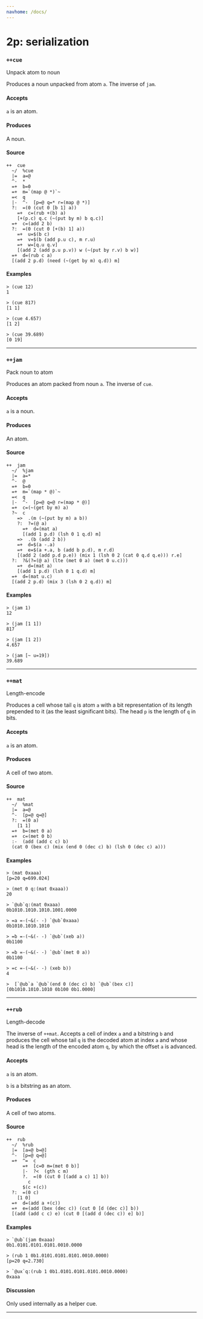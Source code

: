 ```yaml
---
navhome: /docs/
---
```



# 2p: serialization
### `++cue`

Unpack atom to noun

Produces a noun unpacked from atom `a`. The inverse of `jam`.

#### Accepts

`a` is an atom.

#### Produces

A noun.

#### Source

    ++  cue                                                 
      ~/  %cue
      |=  a=@
      ^-  *
      =+  b=0
      =+  m=`(map @ *)`~
      =<  q
      |-  ^-  [p=@ q=* r=(map @ *)]
      ?:  =(0 (cut 0 [b 1] a))
        =+  c=(rub +(b) a)
        [+(p.c) q.c (~(put by m) b q.c)]
      =+  c=(add 2 b)
      ?:  =(0 (cut 0 [+(b) 1] a))
        =+  u=$(b c)
        =+  v=$(b (add p.u c), m r.u)
        =+  w=[q.u q.v]
        [(add 2 (add p.u p.v)) w (~(put by r.v) b w)]
      =+  d=(rub c a)
      [(add 2 p.d) (need (~(get by m) q.d)) m]

#### Examples

    > (cue 12)
    1

    > (cue 817)
    [1 1]

    > (cue 4.657)
    [1 2]

    > (cue 39.689)
    [0 19]


***
### `++jam`

Pack noun to atom

Produces an atom packed from noun `a`. The inverse of `cue`.

#### Accepts

`a` is a noun.

#### Produces

An atom.

#### Source

    ++  jam                                                
      ~/  %jam
      |=  a=*
      ^-  @
      =+  b=0
      =+  m=`(map * @)`~
      =<  q
      |-  ^-  [p=@ q=@ r=(map * @)]
      =+  c=(~(get by m) a)
      ?~  c
        =>  .(m (~(put by m) a b))
        ?:  ?=(@ a)
          =+  d=(mat a)
          [(add 1 p.d) (lsh 0 1 q.d) m]
        =>  .(b (add 2 b))
        =+  d=$(a -.a)
        =+  e=$(a +.a, b (add b p.d), m r.d)
        [(add 2 (add p.d p.e)) (mix 1 (lsh 0 2 (cat 0 q.d q.e))) r.e]
      ?:  ?&(?=(@ a) (lte (met 0 a) (met 0 u.c)))
        =+  d=(mat a)
        [(add 1 p.d) (lsh 0 1 q.d) m]
      =+  d=(mat u.c)
      [(add 2 p.d) (mix 3 (lsh 0 2 q.d)) m]


#### Examples

    > (jam 1)
    12

    > (jam [1 1])
    817

    > (jam [1 2])
    4.657

    > (jam [~ u=19])
    39.689



***
### `++mat`

Length-encode

Produces a cell whose tail `q` is atom `a` with a bit representation of
its length prepended to it (as the least significant bits). The head `p`
is the length of `q` in bits.

#### Accepts

`a` is an atom.

#### Produces

A cell of two atom.

#### Source

    ++  mat                                              
      ~/  %mat
      |=  a=@
      ^-  [p=@ q=@]
      ?:  =(0 a)
        [1 1]
      =+  b=(met 0 a)
      =+  c=(met 0 b)
      :-  (add (add c c) b)
      (cat 0 (bex c) (mix (end 0 (dec c) b) (lsh 0 (dec c) a)))

#### Examples

    > (mat 0xaaa)
    [p=20 q=699.024]

    > (met 0 q:(mat 0xaaa))
    20

    > `@ub`q:(mat 0xaaa)
    0b1010.1010.1010.1001.0000

    > =a =-(~&(- -) `@ub`0xaaa)
    0b1010.1010.1010

    > =b =-(~&(- -) `@ub`(xeb a))
    0b1100

    > =b =-(~&(- -) `@ub`(met 0 a))
    0b1100

    > =c =-(~&(- -) (xeb b))
    4

    >  [`@ub`a `@ub`(end 0 (dec c) b) `@ub`(bex c)]
    [0b1010.1010.1010 0b100 0b1.0000]



***
### `++rub`

Length-decode

The inverse of `++mat`. Accepts a cell of index `a` and a bitstring `b`
and produces the cell whose tail `q` is the decoded atom at index `a`
and whose head is the length of the encoded atom `q`, by which the
offset `a` is advanced.

#### Accepts

`a` is an atom.

`b` is a bitstring as an atom.

#### Produces

A cell of two atoms.

#### Source

    ++  rub                                               
      ~/  %rub
      |=  [a=@ b=@]
      ^-  [p=@ q=@]
      =+  ^=  c
          =+  [c=0 m=(met 0 b)]
          |-  ?<  (gth c m)
          ?.  =(0 (cut 0 [(add a c) 1] b))
            c
          $(c +(c))
      ?:  =(0 c)
        [1 0]
      =+  d=(add a +(c))
      =+  e=(add (bex (dec c)) (cut 0 [d (dec c)] b))
      [(add (add c c) e) (cut 0 [(add d (dec c)) e] b)]


#### Examples

    > `@ub`(jam 0xaaa)
    0b1.0101.0101.0101.0010.0000

    > (rub 1 0b1.0101.0101.0101.0010.0000)
    [p=20 q=2.730]

    > `@ux`q:(rub 1 0b1.0101.0101.0101.0010.0000)
    0xaaa


#### Discussion

Only used internally as a helper cue.

***
